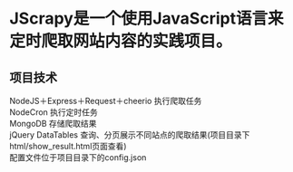 JScrapy是一个使用JavaScript语言来定时爬取网站内容的实践项目。
======
项目技术
------
NodeJS＋Express＋Request＋cheerio 执行爬取任务  
NodeCron 执行定时任务  
MongoDB 存储爬取结果  
jQuery DataTables 查询、分页展示不同站点的爬取结果(项目目录下html/show_result.html页面查看)  
配置文件位于项目目录下的config.json   
